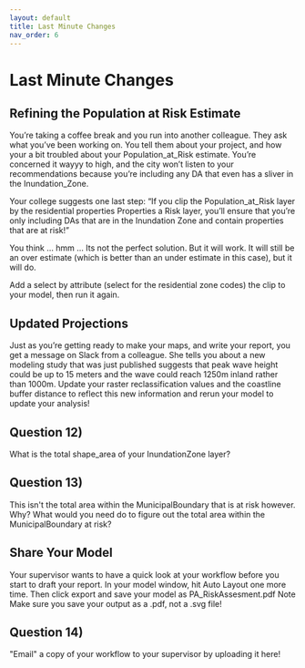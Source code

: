 ```yaml
---
layout: default
title: Last Minute Changes
nav_order: 6
---
```


# Last Minute Changes

## Refining the Population at Risk Estimate
You’re taking a coffee break and you run into another colleague. They ask what you’ve been working on. You tell them about your project, and how your a bit troubled about your Population_at_Risk estimate. You’re concerned it wayyy to high, and the city won’t listen to your recommendations because you’re including any DA that even has a sliver in the Inundation_Zone.

Your college suggests one last step: “If you clip the Population_at_Risk layer by the residential properties Properties a Risk layer, you’ll ensure that you’re only including DAs that are in the Inundation Zone and contain properties that are at risk!”

You think … hmm … Its not the perfect solution. But it will work. It will still be an over estimate (which is better than an under estimate in this case), but it will do.

Add a select by attribute (select for the residential zone codes) the clip to your model, then run it again.

## Updated Projections
Just as you’re getting ready to make your maps, and write your report, you get a message on Slack from a colleague.  She tells you about a new modeling study that was just published suggests that peak wave height could be up to 15 meters and the wave could reach 1250m inland rather than 1000m.  Update your raster reclassification values and the coastline buffer distance to reflect this new information and rerun your model to update your analysis!

## Question 12)
What is the total shape_area of your InundationZone layer?
<!-- Me: 16,219,855.5 -->
<!--Tin: 14,313,363.5 -->
<!--Avinash: 16,219,855.5 -->

## Question 13)
This isn't the total area within the MunicipalBoundary that is at risk however.  Why?  What would you need do to figure out the total area within the MunicipalBoundary at risk?

## Share Your Model

Your supervisor wants to have a quick look at your workflow before you start to draft your report.  In your model window, hit Auto Layout one more time.  Then click export and save your model as PA_RiskAssesment.pdf  Note Make sure you save your output as a .pdf, not a .svg file!

## Question 14)
"Email" a copy of your workflow to your supervisor by uploading it here!
